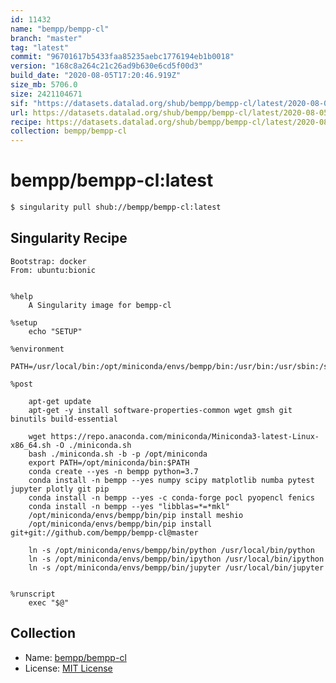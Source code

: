 ```yaml
---
id: 11432
name: "bempp/bempp-cl"
branch: "master"
tag: "latest"
commit: "96701617b5433faa85235aebc1776194eb1b0018"
version: "168c8a264c21c26ad9b630e6cd5f00d3"
build_date: "2020-08-05T17:20:46.919Z"
size_mb: 5706.0
size: 2421104671
sif: "https://datasets.datalad.org/shub/bempp/bempp-cl/latest/2020-08-05-96701617-168c8a26/168c8a264c21c26ad9b630e6cd5f00d3.sif"
url: https://datasets.datalad.org/shub/bempp/bempp-cl/latest/2020-08-05-96701617-168c8a26/
recipe: https://datasets.datalad.org/shub/bempp/bempp-cl/latest/2020-08-05-96701617-168c8a26/Singularity
collection: bempp/bempp-cl
---
```


# bempp/bempp-cl:latest

```bash
$ singularity pull shub://bempp/bempp-cl:latest
```

## Singularity Recipe

```singularity
Bootstrap: docker
From: ubuntu:bionic


%help
    A Singularity image for bempp-cl

%setup 
    echo "SETUP"

%environment
    PATH=/usr/local/bin:/opt/miniconda/envs/bempp/bin:/usr/bin:/usr/sbin:/sbin:/bin

%post

    apt-get update
    apt-get -y install software-properties-common wget gmsh git binutils build-essential

    wget https://repo.anaconda.com/miniconda/Miniconda3-latest-Linux-x86_64.sh -O ./miniconda.sh
    bash ./miniconda.sh -b -p /opt/miniconda
    export PATH=/opt/miniconda/bin:$PATH
    conda create --yes -n bempp python=3.7
    conda install -n bempp --yes numpy scipy matplotlib numba pytest jupyter plotly git pip
    conda install -n bempp --yes -c conda-forge pocl pyopencl fenics
    conda install -n bempp --yes "libblas=*=*mkl"
    /opt/miniconda/envs/bempp/bin/pip install meshio
    /opt/miniconda/envs/bempp/bin/pip install git+git://github.com/bempp/bempp-cl@master

    ln -s /opt/miniconda/envs/bempp/bin/python /usr/local/bin/python
    ln -s /opt/miniconda/envs/bempp/bin/ipython /usr/local/bin/ipython
    ln -s /opt/miniconda/envs/bempp/bin/jupyter /usr/local/bin/jupyter


%runscript
    exec "$@"
```

## Collection

 - Name: [bempp/bempp-cl](https://github.com/bempp/bempp-cl)
 - License: [MIT License](https://api.github.com/licenses/mit)

